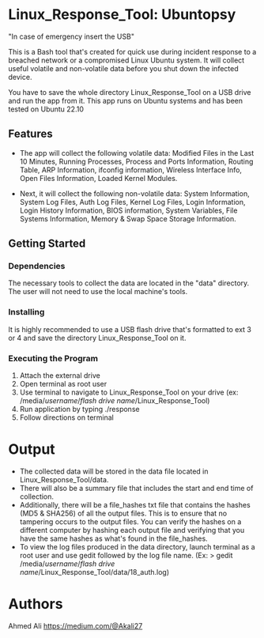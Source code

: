 # Linux_Response_Tool: Ubuntopsy

"In case of emergency insert the USB"

This is a Bash tool that's created for quick use during incident response to a breached network or a compromised Linux Ubuntu system. It will collect useful volatile and non-volatile data before you shut down the infected device.

You have to save the whole directory Linux_Response_Tool on a USB drive and run the app from it. This app runs on Ubuntu systems and has been tested on Ubuntu 22.10

## Features

- The app will collect the following volatile data: 
Modified Files in the Last 10 Minutes, Running Processes, Process and Ports Information, Routing Table, ARP Information, ifconfig information,  Wireless Interface Info, Open Files Information, Loaded Kernel Modules. 

- Next, it will collect the following non-volatile data: 
System Information, System Log Files, Auth Log Files, Kernel Log Files, Login Information, Login History Information, BIOS information, System Variables, File Systems Information, Memory & Swap Space Storage Information. 

## Getting Started

### Dependencies
The necessary tools to collect the data are located in the "data" directory. The user will not need to use the local machine's tools. 

### Installing
It is highly recommended to use a USB flash drive that's formatted to ext 3 or 4 and save the directory Linux_Response_Tool on it. 

### Executing the Program

1) Attach the external drive 
2) Open terminal as root user
3) Use terminal to navigate to Linux_Response_Tool on your drive (ex: /media/*username*/*flash drive name*/Linux_Response_Tool)
4) Run application by typing ./response
5) Follow directions on terminal 

# Output
- The collected data will be stored in the data file located in Linux_Response_Tool/data.
- There will also be a summary file that includes the start and end time of collection. 
- Additionally, there will be a file_hashes txt file that contains the hashes (MD5 & SHA256) of all the output files. This is to ensure that no tampering occurs to the output files. You can verify the hashes on a different computer by hashing each output file and verifying that you have the same hashes as what's found in the file_hashes. 
- To view the log files produced in the data directory, launch terminal as a root user and use gedit followed by the log file name. 
(Ex: > gedit /media/*username*/*flash drive name*/Linux_Response_Tool/data/18_auth.log)

# Authors

Ahmed Ali
https://medium.com/@Akali27
